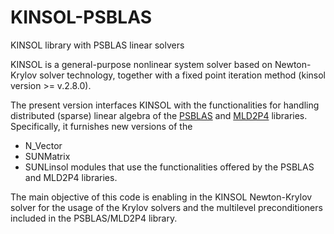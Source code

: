 # KINSOL-PSBLAS
KINSOL library with PSBLAS linear solvers

KINSOL is a general-purpose nonlinear system solver based on Newton-Krylov solver technology, together with a fixed point iteration method (kinsol version >= v.2.8.0).

The present version interfaces KINSOL with the functionalities for handling distributed (sparse) linear algebra of the [PSBLAS](https://github.com/sfilippone/psblas3) and [MLD2P4](https://github.com/sfilippone/mld2p4-2) libraries. Specifically, it furnishes new versions of the
* N_Vector
* SUNMatrix
* SUNLinsol
modules that use the functionalities offered by the PSBLAS and MLD2P4 libraries. 

The main objective of this code is enabling in the KINSOL Newton-Krylov solver for the usage of the Krylov solvers and the multilevel preconditioners included in the PSBLAS/MLD2P4 library.
